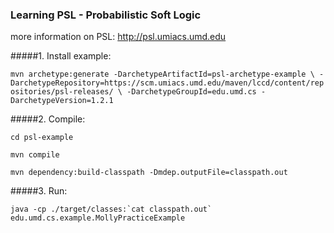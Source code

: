 ### Learning PSL - Probabilistic Soft Logic
more information on PSL: http://psl.umiacs.umd.edu


#####1. Install example:

`mvn archetype:generate -DarchetypeArtifactId=psl-archetype-example \
-DarchetypeRepository=https://scm.umiacs.umd.edu/maven/lccd/content/repositories/psl-releases/ \
-DarchetypeGroupId=edu.umd.cs -DarchetypeVersion=1.2.1`

#####2. Compile:

`cd psl-example`

`mvn compile`

`mvn dependency:build-classpath -Dmdep.outputFile=classpath.out`

#####3. Run:

``java -cp ./target/classes:`cat classpath.out` edu.umd.cs.example.MollyPracticeExample``
